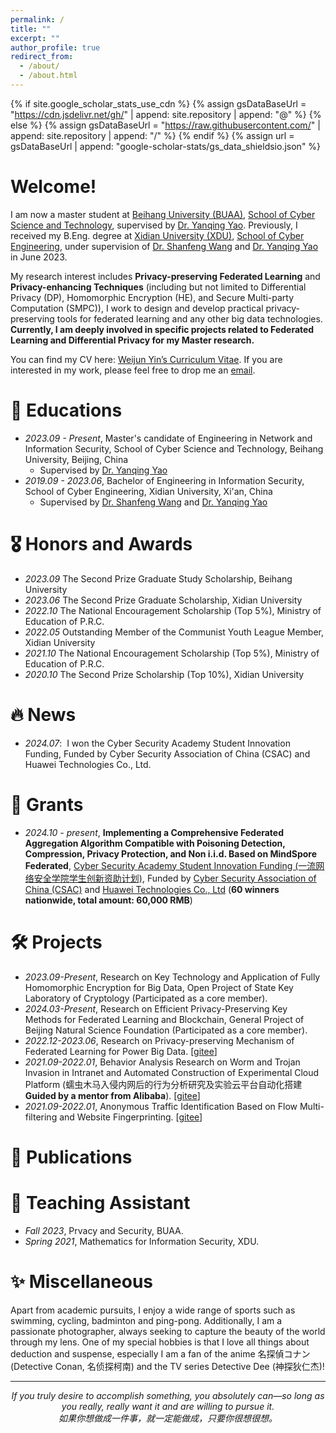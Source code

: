 ```yaml
---
permalink: /
title: ""
excerpt: ""
author_profile: true
redirect_from: 
  - /about/
  - /about.html
---
```


{% if site.google_scholar_stats_use_cdn %}
{% assign gsDataBaseUrl = "https://cdn.jsdelivr.net/gh/" | append: site.repository | append: "@" %}
{% else %}
{% assign gsDataBaseUrl = "https://raw.githubusercontent.com/" | append: site.repository | append: "/" %}
{% endif %}
{% assign url = gsDataBaseUrl | append: "google-scholar-stats/gs_data_shieldsio.json" %}

<span class='anchor' id='about-me'></span>

# Welcome! 
I am now a master student at [Beihang University (BUAA)](https://www.buaa.edu.cn/), [School of Cyber Science and Technology](https://cst.buaa.edu.cn/), supervised by [Dr. Yanqing Yao](https://cst.buaa.edu.cn/info/1112/2746.htm). Previously, I received my B.Eng. degree at [Xidian University (XDU)](https://www.xidian.edu.cn/), [School of Cyber Engineering](https://cst.buaa.edu.cn/), under supervision of [Dr. Shanfeng Wang](https://web.xidian.edu.cn/sfwang/index.html) and [Dr. Yanqing Yao](https://cst.buaa.edu.cn/info/1112/2746.htm) in June 2023.

My research interest includes **Privacy-preserving Federated Learning** and **Privacy-enhancing Techniques** (including but not limited to Differential Privacy (DP), Homomorphic Encryption (HE), and Secure Multi-party Computation (SMPC)), I work to design and develop practical privacy-preserving tools for federated learning and any other big data technologies. **Currently, I am deeply involved in specific projects related to Federated Learning and Differential Privacy for my Master research.**

You can find my CV here: [Weijun Yin’s Curriculum Vitae](../cv/CV_Yin.pdf). If you are interested in my work, please feel free to drop me an [email](yinweijun@buaa.edu.cn).
<!--
  You can find my CV here: Ming Zhan’s Curriculum Vitae. If you are interested in my work, please feel free to drop me an email.
-->



<!--
From 2023 to 2024, I worked at [DouBao](https://www.doubao.com/chat/)![DouBao](../images/tiktok.png) as a daily intern in Beijing, undertaking data analytics cohort tasks under the guidance of Mr. Zhaojian Li.

From 2023 to 2024, I worked at [ByteDance - DouBao](https://www.doubao.com/chat/) as a daily intern in Beijing, undertaking data analytics cohort tasks under the guidance of Mr. Zhaojian Li.

In my first two years before joining ByteDance, I conducted research work on the Graduate Thesis at [Workstation of Mao Ming, Academician of Chinese Academy of Sciences](https://baike.baidu.com/item/%E6%99%BA%E8%83%BD%E6%97%A0%E4%BA%BA%E8%A3%85%E5%A4%87%E4%BA%A7%E4%B8%9A%E5%88%9B%E6%96%B0%E4%B8%AD%E5%BF%83/61692750), under the supervision of [Dr. Jingjing Fan](https://lwss.ncut.edu.cn/TutorServlet?action=queryDs&teacherid=qq2scN_gHl_@_byvOok@JA==).

My research interest includes Machine Learning, Inverse Reinforcement Learning, and Autonomous Driving Decision Making. **Currently, I am deeply involved in specific projects related to Federated Learning and Optimization perspectives for my PhD research.**

You can find my CV here: [Ming Zhan's Curriculum Vitae](../assets/Curriculum_Vitae.pdf). If you are interested in my work, please feel free to drop me an [email](mailto:zhanming1208@gmail.com).
-->


<!--I have published more than 100 papers at the top international AI conferences with total <a href='https://scholar.google.com/citations?user=DhtAFkwAAAAJ'>google scholar citations <strong><span id='total_cit'>260000+</span></strong></a> (You can also use google scholar badge <a href='https://scholar.google.com/citations?user=DhtAFkwAAAAJ'><img src="https://img.shields.io/endpoint?url={{ url | url_encode }}&logo=Google%20Scholar&labelColor=f6f6f6&color=9cf&style=flat&label=citations"></a>).-->

<!--插入图片语法为：![Alt](../images/tiktok.png width=200 height=100)-->

<span class='anchor' id='-educations'></span>
# 📖 Educations
- *2023.09 - Present*, Master's candidate of Engineering in Network and Information Security, School of Cyber Science and Technology, Beihang University, Beijing, China
  - Supervised by [Dr. Yanqing Yao](https://cst.buaa.edu.cn/info/1112/2746.htm)
- *2019.09 - 2023.06*, Bachelor of Engineering in Information Security, School of Cyber Engineering, Xidian University, Xi'an, China
  - Supervised by [Dr. Shanfeng Wang](https://web.xidian.edu.cn/sfwang/index.html) and [Dr. Yanqing Yao](https://cst.buaa.edu.cn/info/1112/2746.htm)
  
<span class='anchor' id='--honors-and-awards'></span>
# 🎖 Honors and Awards
- *2023.09* The Second Prize Graduate Study Scholarship, Beihang University
- *2023.06* The Second Prize Graduate Scholarship, Xidian University
- *2022.10* The National Encouragement Scholarship (Top 5%), Ministry of Education of P.R.C.
- *2022.05* Outstanding Member of the Communist Youth League Member, Xidian University
- *2021.10* The National Encouragement Scholarship (Top 5%), Ministry of Education of P.R.C.
- *2020.10* The Second Prize Scholarship (Top 10%), Xidian University



<span class='anchor' id='-news'></span>
# 🔥 News
- *2024.07*: &nbsp;I won the Cyber Security Academy Student Innovation Funding, Funded by Cyber Security Association of China (CSAC) and Huawei Technologies Co., Ltd.



<!--
<span class='anchor' id='-news'></span>
# 🔥 News
- *2024.02*: &nbsp;New Paper on Trajectory Prediction of Vehicle Lane Change for Autonomous Driving Based on Inverse Reinforcement Learning Accepted by ICTETS 2023.
- *2023.12*: &nbsp;New Paper on Fuzzy Control of Two-stage ISD Suspension Based on Variable Inerter Accepted by ICCIR 2023.
- *2023.10*: &nbsp;🎉🎉New Journal Paper on Two-stage semi-active ISD suspension based on improved fuzzy neural network PID control Accepted by Sensors 2023.
- *2023.08*: &nbsp;🎉🎉New Journal Paper on Generative Adversarial Inverse Reinforcement Learning With Deep Deterministic Policy Gradient Accepted by IEEE Access 2023.
- *2022.02*: &nbsp;New Paper on Systematic Review of DDPG Algorithm-Based Path Planning for Intelligent Vehicles Accepted by Auto Know (In Chinese) 2022.
-->

<span class='anchor' id='-grants'></span>
# 🌟 Grants
- *2024.10 - present*, **Implementing a Comprehensive Federated Aggregation Algorithm Compatible with Poisoning Detection, Compression, Privacy Protection, and Non i.i.d. Based on MindSpore Federated**, [Cyber Security Academy Student Innovation Funding (一流网络安全学院学生创新资助计划)](https://zzjh.org.cn/#/), Funded by [Cyber Security Association of China (CSAC)](https://www.cybersac.cn/newhome) and [Huawei Technologies Co., Ltd](https://www.huawei.com/cn/) (**60 winners nationwide, total amount: 60,000 RMB**)


<span class='anchor' id='-projects'></span>
# 🛠️ Projects
- *2023.09-Present*, Research on Key Technology and Application of Fully Homomorphic Encryption for Big Data, Open Project of State Key Laboratory of Cryptology (Participated as a core member).
- *2024.03-Present*, Research on Efficient Privacy-Preserving Key Methods for Federated Learning and Blockchain, General Project of Beijing Natural Science Foundation (Participated as a core member).
- *2022.12-2023.06*, Research on Privacy-preserving Mechanism of Federated Learning for Power Big Data. [[gitee](https://gitee.com/xmasker/ppfl-ebigdata)]
- *2021.09-2022.01*, Behavior Analysis Research on Worm and Trojan Invasion in Intranet and Automated Construction of Experimental Cloud Platform (蠕虫木马入侵内网后的行为分析研究及实验云平台自动化搭建 **Guided by a mentor from Alibaba**). [[gitee](https://gitee.com/xmasker/research-platform)]
- *2021.09-2022.01*, Anonymous Traffic Identification Based on Flow Multi-filtering and Website Fingerprinting. [[gitee](https://gitee.com/xmasker/flow-identification)]


<span class='anchor' id='-publications'></span>
# 📝 Publications 
<!--
- 🎓During My Master's Research Program
<div class='paper-box'><div class='paper-box-image'><div><div class="badge">IEEE Access 2023</div><img src='../images/paper1.png' alt="sym" width="100%"></div></div>
<div class='paper-box-text' markdown="1">

[Generative Adversarial Inverse Reinforcement Learning With Deep Deterministic Policy Gradient](https://ieeexplore.ieee.org/document/10217826)

**Ming Zhan**, Jingjing Fan, Jianying Guo

[**Project**](https://ieeexplore.ieee.org/document/10217826) | <strong>SCI Journal Paper</strong>
- IEEE Access, vol. 11, pp. 87732-87746, 2023, doi: 10.1109/ACCESS.2023.3305453.
</div>
</div>
-->

<!--
[**Project**](https://scholar.google.com/citations?view_op=view_citation&hl=zh-CN&user=DhtAFkwAAAAJ&citation_for_view=DhtAFkwAAAAJ:ALROH1vI_8AC) <strong><span class='show_paper_citations' data='DhtAFkwAAAAJ:ALROH1vI_8AC'></span></strong>
- Lorem ipsum dolor sit amet, consectetur adipiscing elit. Vivamus ornare aliquet ipsum, ac tempus justo dapibus sit amet. 
</div>
</div>
-->

<!--
<div class='paper-box'><div class='paper-box-image'><div><div class="badge">Sensors 2023</div><img src='../images/paper2.png' alt="sym" width="100%"></div></div>
<div class='paper-box-text' markdown="1">

[Research on two-stage semi-active ISD suspension based on improved fuzzy neural network PID control](https://www.mdpi.com/1424-8220/23/20/8388)

Linhao Jin, Jingjing Fan, Fu Du, **Ming Zhan**

[**Project**](https://www.mdpi.com/1424-8220/23/20/8388) | <strong>SCI Journal Paper</strong>
- Sensors 23, no. 20: 8388. https://doi.org/10.3390/s23208388.
</div>
</div>
-->

<!--
<div class='paper-box'><div class='paper-box-image'><div><div class="badge">ICTETS 2023</div><img src='../images/paper3.png' alt="sym" width="100%"></div></div>
<div class='paper-box-text' markdown="1">

[Research on Trajectory Prediction of Vehicle Lane Change for Autonomous Driving Based on Inverse Reinforcement Learning](https://www.spiedigitallibrary.org/conference-proceedings-of-spie/13064/130643A/Research-on-trajectory-prediction-of-vehicle-lane-change-for-autonomous/10.1117/12.3015773.short)

 **Ming Zhan**, Jingjing Fan, Linhao Jin

[**Project**](https://www.spiedigitallibrary.org/conference-proceedings-of-spie/13064/130643A/Research-on-trajectory-prediction-of-vehicle-lane-change-for-autonomous/10.1117/12.3015773.short) | <strong>EI International Conference</strong>
- Proc. SPIE 13064, Seventh International Conference on Traffic Engineering and Transportation System (ICTETS 2023), 130643A (20 February 2024); https://doi.org/10.1117/12.3015773.
</div>
</div>
-->

<!--
<div class='paper-box'><div class='paper-box-image'><div><div class="badge">ICCIR 2023</div><img src='../images/paper4.png' alt="sym" width="100%"></div></div>
<div class='paper-box-text' markdown="1">

[Research on Fuzzy Control of Two-stage ISD Suspension Based on Variable Inerter](https://remotesensing.spiedigitallibrary.org/conference-proceedings-of-spie/12940/129401G/Research-on-fuzzy-control-of-two-stage-ISD-suspension-based/10.1117/12.3010611.short)

Linhao Jin, Jingjing Fan, Fu Du, **Ming Zhan**

[**Project**](https://remotesensing.spiedigitallibrary.org/conference-proceedings-of-spie/12940/129401G/Research-on-fuzzy-control-of-two-stage-ISD-suspension-based/10.1117/12.3010611.short) | <strong>EI International Conference</strong>
- Proc. SPIE 12940, Third International Conference on Control and Intelligent Robotics (ICCIR 2023), 129401G (1 December 2023); https://doi.org/10.1117/12.3010611.
</div>
</div>

- [Systematic Review of DDPG Algorithm-Based Path Planning for Intelligent Vehicles](https://xueshu.baidu.com/usercenter/paper/show?paperid=1u6w04t0tp2y08c0qa7c0ck0mw795620), Ren Li, **Ming Zhan**, Jingjing Fan, Auto Know (In Chinese) 2022
-->

<span class='anchor' id='teaching-assistant'></span>
# 📑 Teaching Assistant
- *Fall 2023*, Prvacy and Security, BUAA.
- *Spring 2021*, Mathematics for Information Security, XDU.

<span class='anchor' id='miscellaneous'></span>
# ✨ Miscellaneous
Apart from academic pursuits, I enjoy a wide range of sports such as swimming, cycling, badminton and ping-pong. Additionally, I am a passionate photographer, always seeking to capture the beauty of the world through my lens. One of my special hobbies is that I love all things about deduction and suspense, especially I am a fan of the anime 名探偵コナン (Detective Conan, 名侦探柯南) and the TV series Detective Dee (神探狄仁杰)!

<!--
# 💬 Invited Talks
- *2021.06*, Lorem ipsum dolor sit amet, consectetur adipiscing elit. Vivamus ornare aliquet ipsum, ac tempus justo dapibus sit amet. 
- *2021.03*, Lorem ipsum dolor sit amet, consectetur adipiscing elit. Vivamus ornare aliquet ipsum, ac tempus justo dapibus sit amet.  \| [\[video\]](https://github.com/)
-->

<!--
<span class='anchor' id='-internships'></span>
# 💻 Internships
- 🎓During My Master's Research Program
<div class='paper-box'><div class='paper-box-image'><div><div class="badge">ByteDance</div><img src='../images/corpo2.png' alt="sym" width="100%"></div></div>
<div class='paper-box-text' markdown="1">

[DouBao - Large Language Model (LLM) Product](https://www.doubao.com/chat/)

**Department · China Content Quality and DataRocks · Mathematical Logic | Sequence · Data Science**
- Advised by Mr. Zhaojian Li
- Jun. 2023 - Jan. 2024
</div>
</div>

<div class='paper-box'><div class='paper-box-image'><div><div class="badge">Workstation of Mao Ming, Academician, CAS</div><img src='../images/corpo1.png' alt="sym" width="100%"></div></div>
<div class='paper-box-text' markdown="1">

[Jiangsu Shengyu Intelligent Equipment Technology Co., Ltd. ](https://baike.baidu.com/item/%E6%99%BA%E8%83%BD%E6%97%A0%E4%BA%BA%E8%A3%85%E5%A4%87%E4%BA%A7%E4%B8%9A%E5%88%9B%E6%96%B0%E4%B8%AD%E5%BF%83/61692750)

**Sequence · Research and Development Engineer**
- Advised by Dr. Jingjing Fan
- Jul. 2022 - May. 2023
</div>
</div>
-->

------

<p align="center">
  <i>If you truly desire to accomplish something, you absolutely can—so long as you really, really want it and are willing to pursue it.</i><br>
  <i>如果你想做成一件事，就一定能做成，只要你很想很想。</i>
</p>
